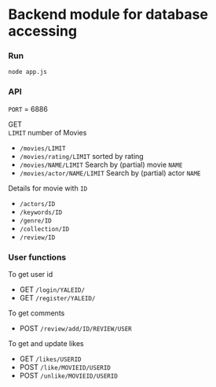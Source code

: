# Backend module for database accessing

### Run

    node app.js


### API
`PORT` = 6886 

GET\
`LIMIT` number of Movies
- `/movies/LIMIT`
- `/movies/rating/LIMIT`    sorted by rating
- `/movies/NAME/LIMIT`      Search by (partial) movie `NAME`
- `/movies/actor/NAME/LIMIT`      Search by (partial) actor `NAME`
  
Details for movie with `ID`
- `/actors/ID`
- `/keywords/ID`
- `/genre/ID`
- `/collection/ID`
- `/review/ID`

### User functions
To get user id

- GET `/login/YALEID/`
- GET `/register/YALEID/`


To get comments

- POST `/review/add/ID/REVIEW/USER`


To get and update likes
- GET `/likes/USERID`
- POST `/like/MOVIEID/USERID`
- POST `/unlike/MOVIEID/USERID`